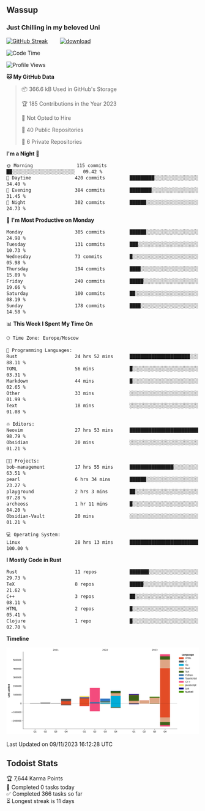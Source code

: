 ## Wassup 
### Just Chilling in my beloved Uni 

<!--
-->

[![GitHub Streak](http://github-readme-streak-stats.herokuapp.com?user=archeoss&theme=shades-of-purple&hide_border=true&date_format=j%20M%5B%20Y%5D)](https://git.io/streak-stats)&nbsp;&nbsp;&nbsp;&nbsp;&nbsp;&nbsp;&nbsp;&nbsp;[![download](https://user-images.githubusercontent.com/68448737/147796309-d8b65b1d-4dde-40d9-b03a-2b42aaa6cd43.jpeg)
](http://bmstu.ru/)

<!--START_SECTION:waka-->
![Code Time](http://img.shields.io/badge/Code%20Time-2%2C032%20hrs%2040%20mins-blue)

![Profile Views](http://img.shields.io/badge/Profile%20Views-0-blue)

**🐱 My GitHub Data** 

> 📦 366.6 kB Used in GitHub's Storage 
 > 
> 🏆 185 Contributions in the Year 2023
 > 
> 🚫 Not Opted to Hire
 > 
> 📜 40 Public Repositories 
 > 
> 🔑 6 Private Repositories 
 > 
**I'm a Night 🦉** 

```text
🌞 Morning                115 commits         ██░░░░░░░░░░░░░░░░░░░░░░░   09.42 % 
🌆 Daytime                420 commits         █████████░░░░░░░░░░░░░░░░   34.40 % 
🌃 Evening                384 commits         ████████░░░░░░░░░░░░░░░░░   31.45 % 
🌙 Night                  302 commits         ██████░░░░░░░░░░░░░░░░░░░   24.73 % 
```
📅 **I'm Most Productive on Monday** 

```text
Monday                   305 commits         ██████░░░░░░░░░░░░░░░░░░░   24.98 % 
Tuesday                  131 commits         ███░░░░░░░░░░░░░░░░░░░░░░   10.73 % 
Wednesday                73 commits          █░░░░░░░░░░░░░░░░░░░░░░░░   05.98 % 
Thursday                 194 commits         ████░░░░░░░░░░░░░░░░░░░░░   15.89 % 
Friday                   240 commits         █████░░░░░░░░░░░░░░░░░░░░   19.66 % 
Saturday                 100 commits         ██░░░░░░░░░░░░░░░░░░░░░░░   08.19 % 
Sunday                   178 commits         ████░░░░░░░░░░░░░░░░░░░░░   14.58 % 
```


📊 **This Week I Spent My Time On** 

```text
🕑︎ Time Zone: Europe/Moscow

💬 Programming Languages: 
Rust                     24 hrs 52 mins      ██████████████████████░░░   88.11 % 
TOML                     56 mins             █░░░░░░░░░░░░░░░░░░░░░░░░   03.31 % 
Markdown                 44 mins             █░░░░░░░░░░░░░░░░░░░░░░░░   02.65 % 
Other                    33 mins             ░░░░░░░░░░░░░░░░░░░░░░░░░   01.99 % 
Text                     18 mins             ░░░░░░░░░░░░░░░░░░░░░░░░░   01.08 % 

🔥 Editors: 
Neovim                   27 hrs 53 mins      █████████████████████████   98.79 % 
Obsidian                 20 mins             ░░░░░░░░░░░░░░░░░░░░░░░░░   01.21 % 

🐱‍💻 Projects: 
bob-management           17 hrs 55 mins      ████████████████░░░░░░░░░   63.51 % 
pearl                    6 hrs 34 mins       ██████░░░░░░░░░░░░░░░░░░░   23.27 % 
playground               2 hrs 3 mins        ██░░░░░░░░░░░░░░░░░░░░░░░   07.28 % 
archeoss                 1 hr 11 mins        █░░░░░░░░░░░░░░░░░░░░░░░░   04.20 % 
Obsidian-Vault           20 mins             ░░░░░░░░░░░░░░░░░░░░░░░░░   01.21 % 

💻 Operating System: 
Linux                    28 hrs 13 mins      █████████████████████████   100.00 % 
```

**I Mostly Code in Rust** 

```text
Rust                     11 repos            ███████░░░░░░░░░░░░░░░░░░   29.73 % 
TeX                      8 repos             █████░░░░░░░░░░░░░░░░░░░░   21.62 % 
C++                      3 repos             ██░░░░░░░░░░░░░░░░░░░░░░░   08.11 % 
HTML                     2 repos             █░░░░░░░░░░░░░░░░░░░░░░░░   05.41 % 
Clojure                  1 repo              █░░░░░░░░░░░░░░░░░░░░░░░░   02.70 % 
```



**Timeline**

![Lines of Code chart](https://raw.githubusercontent.com/archeoss/archeoss/master/assets/bar_graph.png)


 Last Updated on 09/11/2023 16:12:28 UTC
<!--END_SECTION:waka-->

## Todoist Stats

<!-- TODO-IST:START -->
🏆  7,644 Karma Points           
🌸  Completed 0 tasks today           
✅  Completed 366 tasks so far           
⏳  Longest streak is 11 days
<!-- TODO-IST:END -->
